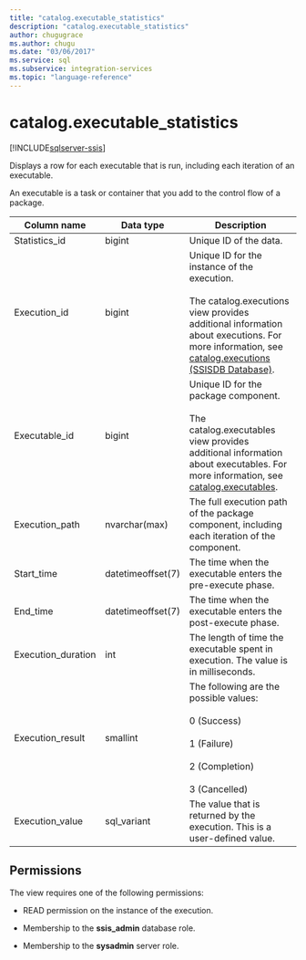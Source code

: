 ```yaml
---
title: "catalog.executable_statistics"
description: "catalog.executable_statistics"
author: chugugrace
ms.author: chugu
ms.date: "03/06/2017"
ms.service: sql
ms.subservice: integration-services
ms.topic: "language-reference"
---
```

# catalog.executable_statistics 

[!INCLUDE[sqlserver-ssis](../../includes/applies-to-version/sqlserver-ssis.md)]

  Displays a row for each executable that is run, including each iteration of an executable.  
  
 An executable is a task or container that you add to the control flow of a package.  
  
|Column name|Data type|Description|  
|-----------------|---------------|-----------------|  
|Statistics_id|bigint|Unique ID of the data.|  
|Execution_id|bigint|Unique ID for the instance of the execution.<br /><br /> The catalog.executions view provides additional information about executions. For more information, see [catalog.executions &#40;SSISDB Database&#41;](../../integration-services/system-views/catalog-executions-ssisdb-database.md).|  
|Executable_id|bigint|Unique ID for the package component.<br /><br /> The catalog.executables view provides additional information about executables. For more information, see [catalog.executables](../../integration-services/system-views/catalog-executables.md).|  
|Execution_path|nvarchar(max)|The full execution path of the package component, including each iteration of the component.|  
|Start_time|datetimeoffset(7)|The time when the executable enters the pre-execute phase.|  
|End_time|datetimeoffset(7)|The time when the executable enters the post-execute phase.|  
|Execution_duration|int|The length of time the executable spent in execution. The value is in milliseconds.|  
|Execution_result|smallint|The following are the possible values:<br /><br /> 0 (Success)<br /><br /> 1 (Failure)<br /><br /> 2 (Completion)<br /><br /> 3 (Cancelled)|  
|Execution_value|sql_variant|The value that is returned by the execution. This is a user-defined value.|  
  
## Permissions  
 The view requires one of the following permissions:  
  
-   READ permission on the instance of the execution.  
  
-   Membership to the **ssis_admin** database role.  
  
-   Membership to the **sysadmin** server role.  
  
  
